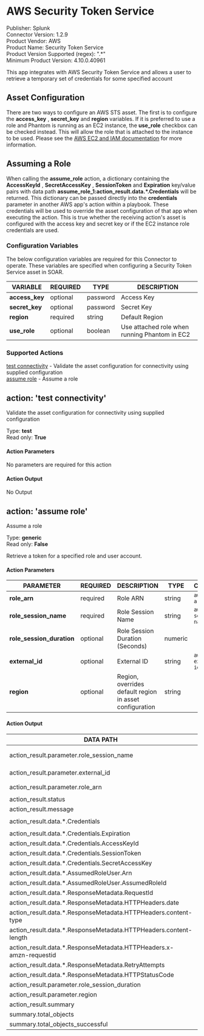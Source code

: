 [comment]: # "Auto-generated SOAR connector documentation"
# AWS Security Token Service

Publisher: Splunk  
Connector Version: 1\.2\.9  
Product Vendor: AWS  
Product Name: Security Token Service  
Product Version Supported (regex): "\.\*"  
Minimum Product Version: 4\.10\.0\.40961  

This app integrates with AWS Security Token Service and allows a user to retrieve a temporary set of credentials for some specified account

[comment]: # " File: README.md"
[comment]: # "  Copyright (c) 2021-2022 Splunk Inc."
[comment]: # ""
[comment]: # "Licensed under the Apache License, Version 2.0 (the 'License');"
[comment]: # "you may not use this file except in compliance with the License."
[comment]: # "You may obtain a copy of the License at"
[comment]: # ""
[comment]: # "    http://www.apache.org/licenses/LICENSE-2.0"
[comment]: # ""
[comment]: # "Unless required by applicable law or agreed to in writing, software distributed under"
[comment]: # "the License is distributed on an 'AS IS' BASIS, WITHOUT WARRANTIES OR CONDITIONS OF ANY KIND,"
[comment]: # "either express or implied. See the License for the specific language governing permissions"
[comment]: # "and limitations under the License."
[comment]: # ""
## Asset Configuration

There are two ways to configure an AWS STS asset. The first is to configure the **access_key** ,
**secret_key** and **region** variables. If it is preferred to use a role and Phantom is running as
an EC2 instance, the **use_role** checkbox can be checked instead. This will allow the role that is
attached to the instance to be used. Please see the [AWS EC2 and IAM
documentation](https://docs.aws.amazon.com/AWSEC2/latest/UserGuide/iam-roles-for-amazon-ec2.html)
for more information.

## Assuming a Role

When calling the **assume_role** action, a dictionary containing the **AccessKeyId** ,
**SecretAccessKey** , **SessionToken** and **Expiration** key/value pairs with data path
**assume_role_1:action_result.data.\*.Credentials** will be returned. This dictionary can be passed
directly into the **credentials** parameter in another AWS app's action within a playbook. These
credentials will be used to override the asset configuration of that app when executing the action.
This is true whether the receiving action's asset is configured with the access key and secret key
or if the EC2 instance role credentials are used.


### Configuration Variables
The below configuration variables are required for this Connector to operate.  These variables are specified when configuring a Security Token Service asset in SOAR.

VARIABLE | REQUIRED | TYPE | DESCRIPTION
-------- | -------- | ---- | -----------
**access\_key** |  optional  | password | Access Key
**secret\_key** |  optional  | password | Secret Key
**region** |  required  | string | Default Region
**use\_role** |  optional  | boolean | Use attached role when running Phantom in EC2

### Supported Actions  
[test connectivity](#action-test-connectivity) - Validate the asset configuration for connectivity using supplied configuration  
[assume role](#action-assume-role) - Assume a role  

## action: 'test connectivity'
Validate the asset configuration for connectivity using supplied configuration

Type: **test**  
Read only: **True**

#### Action Parameters
No parameters are required for this action

#### Action Output
No Output  

## action: 'assume role'
Assume a role

Type: **generic**  
Read only: **False**

Retrieve a token for a specified role and user account\.

#### Action Parameters
PARAMETER | REQUIRED | DESCRIPTION | TYPE | CONTAINS
--------- | -------- | ----------- | ---- | --------
**role\_arn** |  required  | Role ARN | string |  `aws role arn` 
**role\_session\_name** |  required  | Role Session Name | string |  `aws role session name` 
**role\_session\_duration** |  optional  | Role Session Duration \(Seconds\) | numeric | 
**external\_id** |  optional  | External ID | string |  `aws external id` 
**region** |  optional  | Region, overrides default region in asset configuration | string | 

#### Action Output
DATA PATH | TYPE | CONTAINS
--------- | ---- | --------
action\_result\.parameter\.role\_session\_name | string |  `aws role session name` 
action\_result\.parameter\.external\_id | string |  `aws external id` 
action\_result\.parameter\.role\_arn | string |  `aws role arn` 
action\_result\.status | string | 
action\_result\.message | string | 
action\_result\.data\.\*\.Credentials | string |  `aws credentials` 
action\_result\.data\.\*\.Credentials\.Expiration | string | 
action\_result\.data\.\*\.Credentials\.AccessKeyId | string | 
action\_result\.data\.\*\.Credentials\.SessionToken | string | 
action\_result\.data\.\*\.Credentials\.SecretAccessKey | string | 
action\_result\.data\.\*\.AssumedRoleUser\.Arn | string | 
action\_result\.data\.\*\.AssumedRoleUser\.AssumedRoleId | string | 
action\_result\.data\.\*\.ResponseMetadata\.RequestId | string | 
action\_result\.data\.\*\.ResponseMetadata\.HTTPHeaders\.date | string | 
action\_result\.data\.\*\.ResponseMetadata\.HTTPHeaders\.content\-type | string | 
action\_result\.data\.\*\.ResponseMetadata\.HTTPHeaders\.content\-length | string | 
action\_result\.data\.\*\.ResponseMetadata\.HTTPHeaders\.x\-amzn\-requestid | string | 
action\_result\.data\.\*\.ResponseMetadata\.RetryAttempts | numeric | 
action\_result\.data\.\*\.ResponseMetadata\.HTTPStatusCode | numeric | 
action\_result\.parameter\.role\_session\_duration | numeric | 
action\_result\.parameter\.region | string | 
action\_result\.summary | string | 
summary\.total\_objects | numeric | 
summary\.total\_objects\_successful | numeric | 